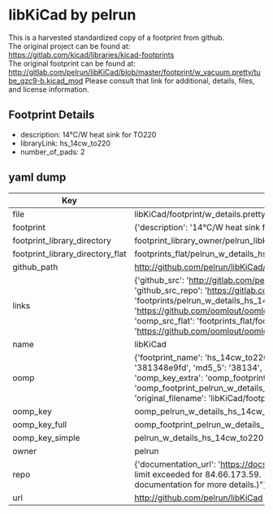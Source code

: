 # libKiCad by pelrun  
This is a harvested standardized copy of a footprint from github.  
The original project can be found at:  
https://gitlab.com/kicad/libraries/kicad-footprints  
The original footprint can be found at:
http://gitlab.com/pelrun/libKiCad/blob/master/footprint/w_vacuum.pretty/tube_gzc9-b.kicad_mod
Please consult that link for additional, details, files, and license information.  
## Footprint Details
* description: 14°C/W heat sink for TO220  
* libraryLink: hs_14cw_to220  
* number_of_pads: 2  
## yaml dump  
| Key | Value |  
| --- | --- |  
| file | libKiCad/footprint/w_details.pretty/hs_14cw_to220.kicad_mod |  
| footprint | {'description': '14°C/W heat sink for TO220', 'libraryLink': 'hs_14cw_to220', 'number_of_pads': 2} |  
| footprint_library_directory | footprint_library_owner/pelrun_libKiCad |  
| footprint_library_directory_flat | footprints_flat/pelrun_w_details_hs_14cw_to220/working |  
| github_path | http://github.com/pelrun/libKiCad/blob/master/footprint/w_details.pretty/hs_14cw_to220.kicad_mod |  
| links | {'github_src': 'http://gitlab.com/pelrun/libKiCad/blob/master/footprint/w_vacuum.pretty/tube_gzc9-b.kicad_mod', 'github_src_repo': 'https://gitlab.com/kicad/libraries/kicad-footprints', 'oomp_bot': 'footprints/pelrun_w_details_hs_14cw_to220/working', 'oomp_bot_github': 'https://github.com/oomlout/oomlout_oomp_footprint_bot/tree/main/footprints/pelrun_w_details_hs_14cw_to220/working', 'oomp_src_flat': 'footprints_flat/footprints_flat/pelrun_w_details_hs_14cw_to220/working', 'oomp_src_flat_github': 'https://github.com/oomlout/oomlout_oomp_footprint_src/tree/main/footprints_flat/pelrun_w_details_hs_14cw_to220/working'} |  
| name | libKiCad |  
| oomp | {'footprint_name': 'hs_14cw_to220', 'library_name': 'w_details', 'md5': '381348e9fd6147c1bb5560789794f9a5', 'md5_10': '381348e9fd', 'md5_5': '38134', 'md5_6': '381348', 'oomp_key': 'oomp_pelrun_w_details_hs_14cw_to220', 'oomp_key_extra': 'oomp_footprint_pelrun_w_details_hs_14cw_to220', 'oomp_key_full': 'oomp_footprint_pelrun_w_details_hs_14cw_to220_381348', 'oomp_key_simple': 'pelrun_w_details_hs_14cw_to220', 'original_filename': 'libKiCad/footprint/w_details.pretty/hs_14cw_to220.kicad_mod', 'owner_name': 'pelrun'} |  
| oomp_key | oomp_pelrun_w_details_hs_14cw_to220 |  
| oomp_key_full | oomp_footprint_pelrun_w_details_hs_14cw_to220 |  
| oomp_key_simple | pelrun_w_details_hs_14cw_to220 |  
| owner | pelrun |  
| repo | {'documentation_url': 'https://docs.github.com/rest/overview/resources-in-the-rest-api#rate-limiting', 'message': "API rate limit exceeded for 84.66.173.59. (But here's the good news: Authenticated requests get a higher rate limit. Check out the documentation for more details.)"} |  
| url | http://github.com/pelrun/libKiCad |  

